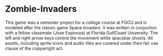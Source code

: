 # Zombie-Invaders
This game was a semester project for a college course at FGCU and is modeled after the classic game Space Invaders. it was written in conjuction with a fellow classmate (Jose Espinoza) at Florida GulfCoast University. The left and right arrow keys control the movement while spacebar shoots. All assets, including sprite icons and audio files are covered under then fair use clause of the copywright act.
